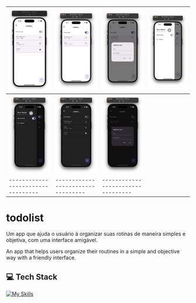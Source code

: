 
| ![Imagem 1](assets/imagem1.png) | ![Imagem 2](assets/imagem2.png) | ![Imagem 3](assets/imagem3.png) | ![Imagem 4](assets/imagem4.png) |
|---------------------------------|---------------------------------|---------------------------------|---------------------------------|
| ![Imagem 5](assets/imagem5.png) | ![Imagem 6](assets/imagem6.png) | ![Imagem 7](assets/imagem7.png) |
|---------------------------------|---------------------------------|---------------------------------|
# todolist

Um app que ajuda o usuário à organizar suas rotinas de maneira simples e objetiva, com uma interface amigável.

An app that helps users organize their routines in a simple and objective way with a friendly interface.

## 💻 Tech Stack
[![My Skills](https://skillicons.dev/icons?i=flutter,dart,sqlite&theme=dark)](https://skillicons.dev)
